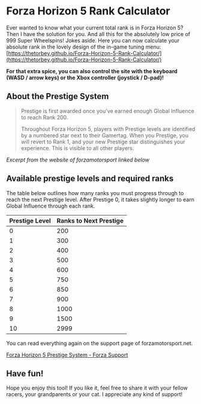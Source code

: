 # Forza Horizon 5 Rank Calculator
Ever wanted to know what your current total rank is in Forza Horizon 5? Then I have the solution for you. And all this for the absolutely low price of 999 Super Wheelspins!
Jokes aside. Here you can now calculate your absolute rank in the lovely design of the in-game tuning menu:  
[https://thetorbey.github.io/Forza-Horizon-5-Rank-Calculator/](https://thetorbey.github.io/Forza-Horizon-5-Rank-Calculator/)

**For that extra spice, you can also control the site with the keyboard (WASD / arrow keys) or the Xbox controller (joystick / D-pad)!**

## About the Prestige System
> Prestige is first awarded once you've earned enough Global Influence to reach Rank 200. 
>
> Throughout Forza Horizon 5, players with Prestige levels are identified by a numbered star next to their Gamertag. When you Prestige, you will revert to Rank 1, and your new Prestige star distinguishes your experience. This is visible to all other players.

*Excerpt from the website of forzamotorsport linked below*

## Available prestige levels and required ranks
The table below outlines how many ranks you must progress through to reach the next Prestige level. After Prestige 0, it takes slightly longer to earn Global Influence through each rank.

| Prestige Level | Ranks to Next Prestige |
| --- | --- |
| 0 | 200 |
| 1 | 300 |
| 2 | 400 |
| 3 | 500 |
| 4 | 600 |
| 5 | 750 |
| 6 | 850 |
| 7 | 900 |
| 8 | 1000 |
| 9 | 1500 |
| 10 | 2999 |

You can read everything again on the support page of forzamotorsport.net.

[Forza Horizon 5 Prestige System - Forza Support](https://support.forzamotorsport.net/hc/en-us/articles/4410791468307-Forza-Horizon-5-Prestige-System)

## Have fun!
Hope you enjoy this tool! If you like it, feel free to share it with your fellow racers, your grandparents or your cat. I appreciate any kind of support!
